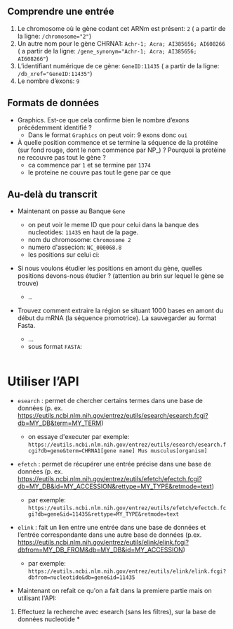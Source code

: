 ## Comprendre une entrée
1. Le chromosome où le gène codant cet ARNm est présent: `2` ( a partir de la ligne: `/chromosome="2"`)
2. Un autre nom pour le gène CHRNA1: `Achr-1; Acra; AI385656; AI608266` ( a partir de la ligne: `/gene_synonym="Achr-1; Acra; AI385656; AI608266"`)
3. L’identifiant numérique de ce gène: `GeneID:11435` ( a partir de la ligne: `/db_xref="GeneID:11435"`)
4. Le nombre d’exons: `9`

## Formats de données
* Graphics. Est-ce que cela confirme bien le nombre d’exons précédemment identifié ?
  * Dans le format `Graphics` on peut voir: 9 exons donc `oui`
* À quelle position commence et se termine la séquence de la protéine (sur fond rouge, dont le nom commence par NP_) ? Pourquoi la protéine ne recouvre pas tout le gène ?
  * ca commence par `1` et se termine par `1374`
  * le proteine ne couvre pas tout le gene par ce que 

## Au-delà du transcrit
*   Maintenant on passe au Banque `Gene` 
    *   on peut voir le meme ID que pour celui dans la banque des nucleotides: `11435` en haut de la page.
    *   nom du chromosome: `Chromosome 2`
    *   numero d'assecion:   `NC_000068.8`
    *   les positions sur celui ci: 

*   Si nous voulons étudier les positions en amont du gène, quelles positions devons-nous étudier ? (attention au brin sur lequel le gène se trouve)
    *   ..
  
*   Trouvez comment extraire la région se situant 1000 bases en amont du début du mRNA (la séquence promotrice). La sauvegarder au format Fasta.
    *   ...
    *   sous format `FASTA`:
```FASTA

```


# Utiliser l’API
*   `esearch` : permet de chercher certains termes dans une base de données (p. ex. https://eutils.ncbi.nlm.nih.gov/entrez/eutils/esearch/esearch.fcgi?db=MY_DB&term=MY_TERM)
    *   on essaye d'executer par exemple:  `https://eutils.ncbi.nlm.nih.gov/entrez/eutils/esearch/esearch.fcgi?db=gene&term=CHRNA1[gene name] Mus musculus[organism]`

*   `efetch` : permet de récupérer une entrée précise dans une base de données (p. ex. https://eutils.ncbi.nlm.nih.gov/entrez/eutils/efetch/efectch.fcgi?db=MY_DB&id=MY_ACCESSION&rettype=MY_TYPE&retmode=text)
    *   par exemple:    `https://eutils.ncbi.nlm.nih.gov/entrez/eutils/efetch/efectch.fcgi?db=gene&id=11435&rettype=MY_TYPE&retmode=text`
  
*   `elink` : fait un lien entre une entrée dans une base de données et l’entrée correspondante dans une autre base de données (p.ex. https://eutils.ncbi.nlm.nih.gov/entrez/eutils/elink/elink.fcgi?dbfrom=MY_DB_FROM&db=MY_DB&id=MY_ACCESSION)
    *   par exemple:    `https://eutils.ncbi.nlm.nih.gov/entrez/eutils/elink/elink.fcgi?dbfrom=nucleotide&db=gene&id=11435`
  
* Maintenant on refait ce qu'on a fait dans la premiere partie mais on utilisant l'API:
1.  Effectuez la recherche avec esearch (sans les filtres), sur la base de données nucleotide
    *   